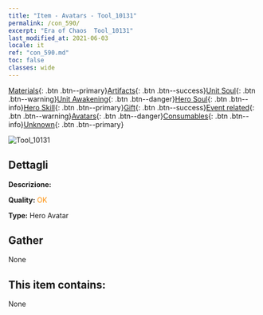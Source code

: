 ```yaml
---
title: "Item - Avatars - Tool_10131"
permalink: /con_590/
excerpt: "Era of Chaos  Tool_10131"
last_modified_at: 2021-06-03
locale: it
ref: "con_590.md"
toc: false
classes: wide
---
```

 [Materials](/ItemsIT/){: .btn .btn--primary}[Artifacts](/ItemsIT/Artifacts/){: .btn .btn--success}[Unit Soul](/ItemsIT/UnitSoul/){: .btn .btn--warning}[Unit Awakening](/ItemsIT/UnitAwakening/){: .btn .btn--danger}[Hero Soul](/ItemsIT/HeroSoul/){: .btn .btn--info}[Hero Skill](/ItemsIT/HeroSkill/){: .btn .btn--primary}[Gift](/ItemsIT/Gift/){: .btn .btn--success}[Event related](/ItemsIT/Events/){: .btn .btn--warning}[Avatars](/ItemsIT/Avatars/){: .btn .btn--danger}[Consumables](/ItemsIT/Consumables/){: .btn .btn--info}[Unknown](/ItemsIT/Unknown/){: .btn .btn--primary}

 ![Tool_10131](/images/h/h_Ciele5.jpg)

## Dettagli
 **Descrizione:** 

 **Quality:** <span style="color: #FF8C00">OK</span>

 **Type:** Hero Avatar

## Gather

  None

## This item contains:

  None

